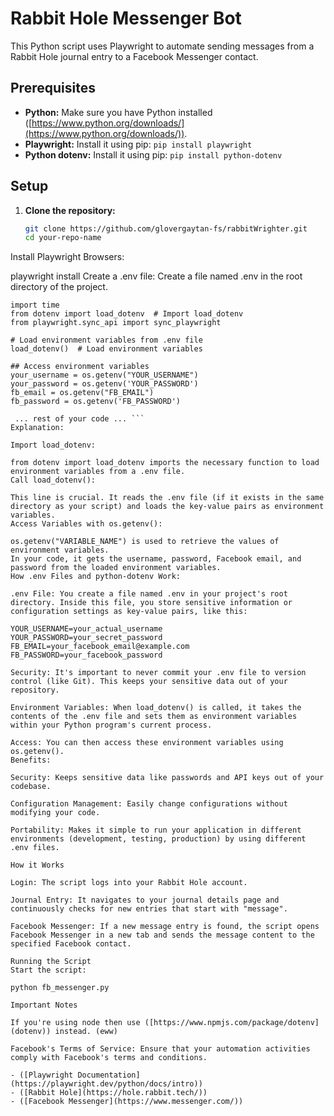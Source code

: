 # Rabbit Hole Messenger Bot

This Python script uses Playwright to automate sending messages from a Rabbit Hole journal entry to a Facebook Messenger contact. 

## Prerequisites

* **Python:** Make sure you have Python installed ([https://www.python.org/downloads/](https://www.python.org/downloads/)).
* **Playwright:** Install it using pip: `pip install playwright`
* **Python dotenv:** Install it using pip: `pip install python-dotenv`

## Setup

1. **Clone the repository:**
   ```bash
   git clone https://github.com/glovergaytan-fs/rabbitWrighter.git
   cd your-repo-name
Install Playwright Browsers:

playwright install 
Create a .env file: Create a file named .env in the root directory of the project.

```import os
import time
from dotenv import load_dotenv  # Import load_dotenv
from playwright.sync_api import sync_playwright

# Load environment variables from .env file
load_dotenv()  # Load environment variables 

## Access environment variables
your_username = os.getenv("YOUR_USERNAME")
your_password = os.getenv('YOUR_PASSWORD')
fb_email = os.getenv("FB_EMAIL")
fb_password = os.getenv('FB_PASSWORD')

 ... rest of your code ... ```
Explanation:

Import load_dotenv:

from dotenv import load_dotenv imports the necessary function to load environment variables from a .env file.
Call load_dotenv():

This line is crucial. It reads the .env file (if it exists in the same directory as your script) and loads the key-value pairs as environment variables.
Access Variables with os.getenv():

os.getenv("VARIABLE_NAME") is used to retrieve the values of environment variables.
In your code, it gets the username, password, Facebook email, and password from the loaded environment variables.
How .env Files and python-dotenv Work:

.env File: You create a file named .env in your project's root directory. Inside this file, you store sensitive information or configuration settings as key-value pairs, like this:

YOUR_USERNAME=your_actual_username
YOUR_PASSWORD=your_secret_password
FB_EMAIL=your_facebook_email@example.com
FB_PASSWORD=your_facebook_password

Security: It's important to never commit your .env file to version control (like Git). This keeps your sensitive data out of your repository.

Environment Variables: When load_dotenv() is called, it takes the contents of the .env file and sets them as environment variables within your Python program's current process.

Access: You can then access these environment variables using os.getenv().
Benefits:

Security: Keeps sensitive data like passwords and API keys out of your codebase.

Configuration Management: Easily change configurations without modifying your code.

Portability: Makes it simple to run your application in different environments (development, testing, production) by using different .env files.

How it Works

Login: The script logs into your Rabbit Hole account.

Journal Entry: It navigates to your journal details page and continuously checks for new entries that start with "message".

Facebook Messenger: If a new message entry is found, the script opens Facebook Messenger in a new tab and sends the message content to the specified Facebook contact.

Running the Script
Start the script:

python fb_messenger.py

Important Notes

If you're using node then use ([https://www.npmjs.com/package/dotenv](dotenv)) instead. (eww)

Facebook's Terms of Service: Ensure that your automation activities comply with Facebook's terms and conditions.

- ([Playwright Documentation](https://playwright.dev/python/docs/intro))
- ([Rabbit Hole](https://hole.rabbit.tech/))
- ([Facebook Messenger](https://www.messenger.com/))
